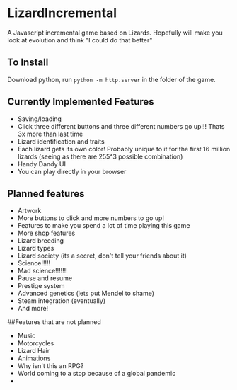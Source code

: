 # LizardIncremental
A Javascript incremental game based on Lizards. Hopefully will make you look at evolution and think "I could do that better"

## To Install
Download python, run <code>python -m http.server</code> in the folder of the game.

## Currently Implemented Features
- Saving/loading
- Click three different buttons and three different numbers go up!!! Thats 3x more than last time
- Lizard identification and traits
- Each lizard gets its own color! Probably unique to it for the first 16 million lizards (seeing as there are 255^3 possible combination)
- Handy Dandy UI
- You can play directly in your browser

## Planned features
- Artwork
- More buttons to click and more numbers to go up!
- Features to make you spend a lot of time playing this game
- More shop features
- Lizard breeding
- Lizard types
- Lizard society (its a secret, don't tell your friends about it)
- Science!!!!!
- Mad science!!!!!!!
- Pause and resume
- Prestige system
- Advanced genetics (lets put Mendel to shame)
- Steam integration (eventually)
- And more!

##Features that are not planned
- Music
- Motorcycles
- Lizard Hair
- Animations
- Why isn't this an RPG?
- World coming to a stop because of a global pandemic
- 
